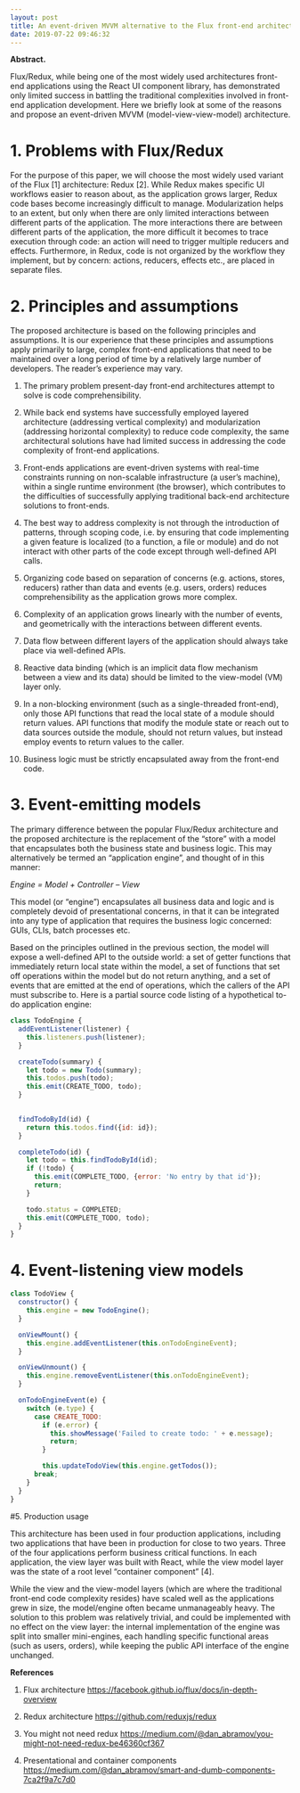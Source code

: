 ```yaml
---
layout: post
title: An event-driven MVVM alternative to the Flux front-end architecture 
date: 2019-07-22 09:46:32
---
```


**Abstract.**

Flux/Redux, while being one of the most widely used architectures 
front-end applications using the React UI component library, has 
demonstrated only limited success in battling the traditional 
complexities involved in front-end application development. Here we 
briefly look at some of the reasons and propose an event-driven MVVM 
(model-view-view-model) architecture.

# 1. Problems with Flux/Redux

 

For  the purpose of this paper, we will choose the most widely used variant  of the Flux [1] architecture: Redux [2]. While Redux makes specific UI  workflows easier to reason about, as the application grows larger, Redux  code bases become increasingly difficult to manage. Modularization  helps to an extent, but only when there are only limited  interactions between different parts of the application. The more  interactions there are between different parts of the application, the  more difficult it becomes to trace execution through code: an action  will need to trigger multiple reducers and effects. Furthermore, in  Redux, code is not organized by the workflow they implement, but by concern: actions, reducers, effects etc., are placed in separate files. 

 

# 2. Principles and assumptions 

 

The  proposed architecture is based on the following principles and  assumptions. It is our experience that these principles and assumptions  apply primarily to large, complex front-end applications that need to be  maintained over a long period of time by a relatively large number of  developers. The reader’s experience may vary. 

 

1. The primary problem present-day front-end architectures attempt to solve is code comprehensibility. 

1. While  back end systems have successfully employed layered architecture  (addressing vertical complexity) and modularization (addressing  horizontal complexity) to reduce code complexity, the same architectural  solutions have had limited success in addressing the code complexity of  front-end applications. 

1. Front-ends  applications are event-driven systems with real-time constraints  running on non-scalable infrastructure (a user’s machine), within a  single runtime environment (the browser),  which contributes to the difficulties of successfully applying  traditional back-end architecture solutions to front-ends.  

1. The  best way to address complexity is not through the introduction of  patterns, through scoping code, i.e. by ensuring that code implementing a  given feature is localized (to a function, a file or module) and do not  interact with other parts of the code except through well-defined API  calls. 

1. Organizing  code based on separation of concerns (e.g. actions, stores, reducers)  rather than data and events (e.g. users, orders) reduces  comprehensibility as the application grows more complex. 

1. Complexity  of an application grows linearly with the number of events, and  geometrically with the interactions between different events. 

1. Data flow between different layers of the application should always take place via well-defined APIs. 

1. Reactive  data binding (which is an implicit data flow mechanism between a view  and its data) should be limited to the view-model (VM) layer only. 

1. In  a non-blocking environment (such as a single-threaded front-end), only  those API functions that read the local state of a module should return  values. API functions that modify the module state or reach out to data  sources outside the module, should not return values, but instead employ  events to return values to the caller. 

1. Business logic must be strictly encapsulated away from the front-end code. 

 

# 3. Event-emitting models 

 

The  primary difference between the popular Flux/Redux architecture and the  proposed architecture is the replacement of the “store” with a model  that encapsulates both the business state and business logic. This may  alternatively be termed an “application engine”, and thought of in this  manner: 

*Engine = Model + Controller – View* 

This  model (or “engine”) encapsulates all business data and logic and is  completely devoid of presentational concerns, in that it can be  integrated into any type of application that requires the business logic  concerned: GUIs, CLIs, batch processes etc. 

Based  on the principles outlined in the previous section, the model will  expose a well-defined API to the outside world: a set of getter  functions that immediately return local state within the model, a set of  functions that set off operations within the model but do not return  anything, and a set of events that are emitted at the end of operations,  which the callers of the API must subscribe to. Here is a partial  source code listing of a hypothetical to-do application engine: 



``` javascript
class TodoEngine { 
  addEventListener(listener) { 
    this.listeners.push(listener); 
  } 

  createTodo(summary) { 
    let todo = new Todo(summary); 
    this.todos.push(todo); 
    this.emit(CREATE_TODO, todo);  
  } 

 
  findTodoById(id) { 
    return this.todos.find({id: id}); 
  } 

  completeTodo(id) { 
    let todo = this.findTodoById(id); 
    if (!todo) { 
      this.emit(COMPLETE_TODO, {error: 'No entry by that id'}); 
      return; 
    } 

    todo.status = COMPLETED; 
    this.emit(COMPLETE_TODO, todo); 
  } 
} 

```





# 4. Event-listening view models 



``` javascript
class TodoView { 
  constructor() { 
    this.engine = new TodoEngine(); 
  } 

  onViewMount() { 
    this.engine.addEventListener(this.onTodoEngineEvent); 
  } 

  onViewUnmount() { 
    this.engine.removeEventListener(this.onTodoEngineEvent); 
  } 

  onTodoEngineEvent(e) { 
    switch (e.type) { 
      case CREATE_TODO: 
        if (e.error) { 
          this.showMessage('Failed to create todo: ' + e.message); 
          return; 
        } 

        this.updateTodoView(this.engine.getTodos()); 
      break; 
    } 
  } 
} 

```

 

 

#5. Production usage 

 

This  architecture has been used in four production applications, including  two applications that have been in production for close to two years. Three of the four applications perform business critical functions. In  each application, the view layer was built with React, while the view  model layer was the state of a root level “container component” [4]. 

While  the view and the view-model layers (which are where the traditional  front-end code complexity resides) have scaled well as the applications  grew in size, the model/engine often became unmanageably heavy. The  solution to this problem was relatively trivial, and could be  implemented with no effect on the view layer: the internal  implementation of the engine was split into smaller mini-engines, each  handling specific functional areas (such as users, orders), while  keeping the public API interface of the engine unchanged. 

 

**References** 

 

1. Flux architecture https://facebook.github.io/flux/docs/in-depth-overview  

1. Redux architecture https://github.com/reduxjs/redux  

1. You might not need redux https://medium.com/@dan_abramov/you-might-not-need-redux-be46360cf367  

1. Presentational and container components https://medium.com/@dan_abramov/smart-and-dumb-components-7ca2f9a7c7d0  

 
